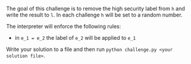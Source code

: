 The goal of this challenge is to remove the high security label from `h` and write the result to `l`. In each challenge `h` will be set to a random number.

The interpreter will enforce the following rules:
* in `e_1 = e_2` the label of `e_2` will be applied to `e_1`

Write your solution to a file and then run `python challenge.py <your solution file>`.


